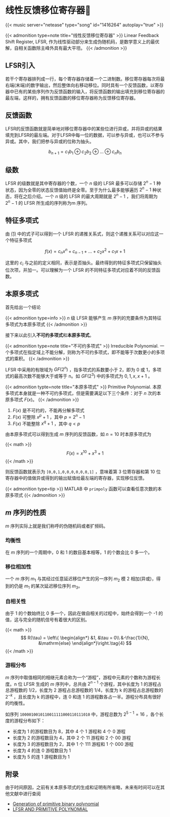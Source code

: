 # 线性反馈移位寄存器🛅


<!-- Emotive Ballad - Guthrie Govan -->
{{< music server="netease" type="song" id="1416264" autoplay="true" >}}

{{< admonition type=note title="线性反馈移位寄存器" >}}
Linear Feedback Shift Register, LFSR, 作为线性驱动部分来生成伪随机码，是数学意义上的最优解，自相关函数除主峰外具有最大平坦。
{{< /admonition >}}



## LFSR引入

若干个寄存器排列成一行，每个寄存器存储着一个二进制数。移位寄存器每次将最右端(末端)的数字输出，然后整体向右移动移位。同时具有一个反馈函数，以寄存器中已有的某些序列作为反馈函数的输入，将反馈函数的输出填充到移位寄存器的最左端，这样的，拥有反馈函数的移位寄存器称为反馈移位寄存器。

## 反馈函数

<a id="eq1"></a>
LFSR的反馈函数就是简单地对移位寄存器中的某些位进行异或，并将异或的结果填充到LFSR的最左端。对于LFSR中每一位的数据，可以参与异或，也可以不参与异或。其中，我们把参与异或的位称为抽头。


$$
b_{n+1} = c_1b_1 \oplus c_2b_2 \oplus \ldots \oplus c_nb_n \tag{1}
$$


## 级数

LFSR 的级数就是其中寄存器的个数，一个 $n$ 级的 LFSR 最多可以存储 $2^n-1$ 种状态，因为全零的状态反馈值始终是全零。至于为什么最多能够遍历 $2^n-1$ 种状态，将在之后介绍。一个 $n$ 级的 LFSR 的最大周期就是 $2^n-1$ ，我们将周期为 $2^n-1$ 的 LFSR 所生成的序列称为m 序列。


## 特征多项式

由 <a href="#eq1">(1)</a> 中的式子可以得到一个 LFSR 的递推关系式，则这个递推关系可以对应这一个特征多项式

$$
f(x) = c_nx^n + c_{n-1} + \ldots + c_2x^2 + c_1x + 1\tag{2}
$$

这里的 $c_i$ 与之前的定义相同，表示是否抽头。最终得到的特征多项式只保留抽头位次项，并加一。可以理解为一个 LFSR 的不同特征多项式对应着不同的反馈函数。

## 本原多项式

首先给出一个结论

{{< admonition type=info >}}
$n$ 级 LFSR 能够产生 $m$ 序列的充要条件为其特征多项式为本原多项式
{{< /admonition >}}

接下来以此引入**不可约多项式**和**本原多项式**。

{{< admonition type=note title="不可约多项式" >}}
Irreducible Polynomial. 一个多项式在指定域上不能分解，则称为不可约多项式，即不能等于次数更小的多项式的乘积。
{{< /admonition >}}

LFSR 中采用的有限域为 $GF(2^n)$ ，指多项式的系数要小于 2，即为 0 或 1，多项式的最高次数不能够大于或等于 n。如 $GF(2^3)$ 中的多项式为 $0, 1, x, x+1$ 。

{{< admonition typte=note title="本原多项式" >}}
Primitive Polynomial. 本原多项式本身就是一种不可约多项式，但是需要满足以下三个条件：对于 $n$ 次的本原多项式 $F(x)$。
{{< /admonition >}}

   1. $F(x)$ 是不可约的，不能再分解多项式
   2. $F(x)$ 可整除 $x^p+1$ ，其中 $p = 2^n-1$
   3. $F(x)$ 不能整除 $x^q+1$ ，其中 $q<p$ 

由本原多项式可以得到生成 $m$ 序列的反馈函数，如 $n=10$ 时本原多项式为

{{< math >}}
$$
F(x) = x^{10} + x^3 + 1\tag{3}
$$
{{< /math >}}

则反馈函数就表示为 `[0,0,1,0,0,0,0,0,0,1]` ，意味着第 3 位寄存器和第 10 位寄存器中的值做异或得到的输出赋值给最左端的寄存器，实现移位反馈。

{{< admonition type=tip >}}
MATLAB 中 `primpoly` 函数可以查看任意次数的本原多项式
{{< /admonition >}}

## $m$ 序列的性质

$m$ 序列实际上就是我们称呼的伪随机码或者扩频码。

### 均衡性


在 $m$ 序列的一个周期中，0 和 1 的数目基本相等，1 的个数会比 0 多一个。

### 移位相加性


一个 $m$ 序列 $m_1$ 与其经过任意延迟移位产生的另一序列 $m_2$ 模 2 相加(异或)，得到的仍是 $m_1$ 的某次延迟移位序列 $m_3$。

### 自相关性


由于 1 的个数始终比 0 多一个，因此在做自相关的过程中，始终会得到一个 -1 的值，这与完全的随机信号有着很大的区别。

{{< math >}}
$$
R(\tau) = \left\{
\begin{align*}
    &1, &\tau = 0\\
    &-\frac{1}{N}, &\mathrm{else}
\end{align*}\right.\tag{4}
$$
{{< /math >}}

### 游程分布


$m$ 序列中取值相同的相继元素合称为一个“游程”，游程中元素的个数称为游程长度。n 位 LFSR 生成的 $m$ 序列中，总共由 $2^{n-1}$ 个游程，其中长度为 1 的游程占总游程数的 1/2，长度为 2 游程占总游程数的 1/4，长度为 k 的游程占总游程数的 $2^{-k}$ ，且长度为 k 的游程中，连 0 和连 1 的游程数各占一半。游程分布具有很好的均衡性。

如序列 `1000010010110011111000110111010` 中，游程总数为 $2^{5-1}=16$ ，各个长度的游程分布如下：

- 长度为 1 的游程数目为 8，其中 4 个 1 游程和 4 个 0 游程
- 长度为 2 的游程数目为 4，其中 2 个 11 游程和 2 个 00 游程
- 长度为 3 的游程数目为 2，其中 1 个 111 游程和 1 个 000 游程
- 长度为 4 的连 0 游程数目为 1
- 长度为 5 的连 1 游程数目为 1


## 附录

由于时间原因，之前有关本原多项式的生成和证明有所省略，未来有时间可以在其他文献中进行查阅

- [Generation of primitive binary polynomial](./generation.pdf)
- [LFSR AND PRIMITIVE POLYNOMIAL](./lfsr.pdf)
